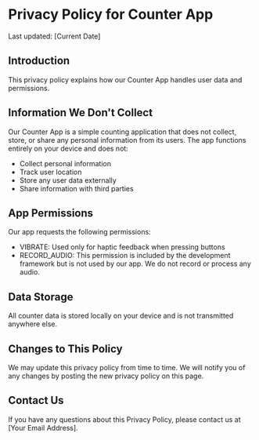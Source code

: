 # Privacy Policy for Counter App

Last updated: [Current Date]

## Introduction
This privacy policy explains how our Counter App handles user data and permissions.

## Information We Don't Collect
Our Counter App is a simple counting application that does not collect, store, or share any personal information from its users. The app functions entirely on your device and does not:
- Collect personal information
- Track user location
- Store any user data externally
- Share information with third parties

## App Permissions
Our app requests the following permissions:
- VIBRATE: Used only for haptic feedback when pressing buttons
- RECORD_AUDIO: This permission is included by the development framework but is not used by our app. We do not record or process any audio.

## Data Storage
All counter data is stored locally on your device and is not transmitted anywhere else.

## Changes to This Policy
We may update this privacy policy from time to time. We will notify you of any changes by posting the new privacy policy on this page.

## Contact Us
If you have any questions about this Privacy Policy, please contact us at [Your Email Address]. 